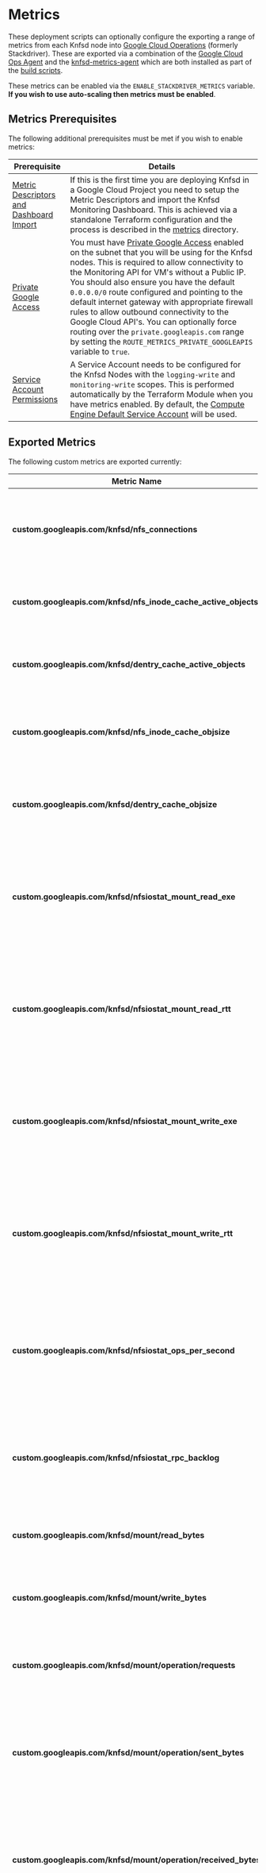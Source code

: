 # Metrics

These deployment scripts can optionally configure the exporting a range of metrics from each Knfsd node into [Google Cloud Operations](https://cloud.google.com/products/operations) (formerly Stackdriver). These are exported via a combination of the [Google Cloud Ops Agent](https://cloud.google.com/monitoring/agent/ops-agent) and the [knfsd-metrics-agent](../image/resources/knfsd-metrics-agent/README.md) which are both installed as part of the [build scripts](/image).

These metrics can be enabled via the `ENABLE_STACKDRIVER_METRICS` variable. **If you wish to use auto-scaling then metrics must be enabled**.

## Metrics Prerequisites

The following additional prerequisites must be met if you wish to enable metrics:

| Prerequisite                                                                                                             | Details                                                                                                                                                                                                                                                                                                                                                                                                                                                                                                                                                                                                                              |
| ------------------------------------------------------------------------------------------------------------------------ | ------------------------------------------------------------------------------------------------------------------------------------------------------------------------------------------------------------------------------------------------------------------------------------------------------------------------------------------------------------------------------------------------------------------------------------------------------------------------------------------------------------------------------------------------------------------------------------------------------------------------------------ |
| [Metric Descriptors and Dashboard Import](metrics)                                                                       | If this is the first time you are deploying Knfsd in a Google Cloud Project you need to setup the Metric Descriptors and import the Knfsd Monitoring Dashboard. This is achieved via a standalone Terraform configuration and the process is described in the [metrics](metrics) directory.                                                                                                                                                                                                                                                                                                                                          |
| [Private Google Access](https://cloud.google.com/vpc/docs/configure-private-google-access)                               | You must have [Private Google Access](https://cloud.google.com/vpc/docs/configure-private-google-access) enabled on the subnet that you will be using for the Knfsd nodes. This is required to allow connectivity to the Monitoring API for VM's without a Public IP. You should also ensure you have the default `0.0.0.0/0` route configured and pointing to the default internet gateway with appropriate firewall rules to allow outbound connectivity to the Google Cloud API's. You can optionally force routing over the `private.googleapis.com` range by setting the `ROUTE_METRICS_PRIVATE_GOOGLEAPIS` variable to `true`. |
| [Service Account Permissions](https://cloud.google.com/compute/docs/access/service-accounts#service_account_permissions) | A Service Account needs to be configured for the Knfsd Nodes with the `logging-write` and `monitoring-write` scopes. This is performed automatically by the Terraform Module when you have metrics enabled. By default, the [Compute Engine Default Service Account](https://cloud.google.com/compute/docs/access/service-accounts#default_service_account) will be used.                                                                                                                                                                                                                                                            |

## Exported Metrics

The following custom metrics are exported currently:

| Metric Name                                                    | Description                                                                                                     |
| -------------------------------------------------------------- | --------------------------------------------------------------------------------------------------------------- |
| **custom.googleapis.com/knfsd/nfs_connections**                | The number of NFS Clients connected to the Knfsd filer (used for autoscaling).                                  |
| **custom.googleapis.com/knfsd/nfs_inode_cache_active_objects** | The number of active objects in the Linux NFS inode Cache.                                                      |
| **custom.googleapis.com/knfsd/dentry_cache_active_objects**    | The number of active objects in the Linux Dentry Cache.                                                         |
| **custom.googleapis.com/knfsd/nfs_inode_cache_objsize**        | The total size of the objects in the Linux NFS inode Cache in bytes.                                            |
| **custom.googleapis.com/knfsd/dentry_cache_objsize**           | The total size of the objects in the Linux Dentry Cache in bytes.                                               |
| **custom.googleapis.com/knfsd/nfsiostat_mount_read_exe**       | The average read operation EXE per NFS client mount over the past 60 seconds (Knfsd --> Source Filer).          |
| **custom.googleapis.com/knfsd/nfsiostat_mount_read_rtt**       | The average read operation RTT per NFS client mount over the past 60 seconds (Knfsd --> Source Filer).          |
| **custom.googleapis.com/knfsd/nfsiostat_mount_write_exe**      | The average write operation EXE per NFS client mount over the past 60 seconds (Knfsd --> Source Filer).         |
| **custom.googleapis.com/knfsd/nfsiostat_mount_write_rtt**      | The average write operation RTT per NFS client mount over the past 60 seconds (Knfsd --> Source Filer)..        |
| **custom.googleapis.com/knfsd/nfsiostat_ops_per_second**       | The number of NFS operations per second per NFS client mount over the past 60 seconds (Knfsd --> Source Filer). |
| **custom.googleapis.com/knfsd/nfsiostat_rpc_backlog**          | The RPC Backlog per NFS client mount over the past 60 seconds (Knfsd --> Source Filer).                         |
| **custom.googleapis.com/knfsd/mount/read_bytes**               | The total number of bytes read from the source NFS server.                                                      |
| **custom.googleapis.com/knfsd/mount/write_bytes**              | The total number of bytes wrote to the source NFS server.                                                       |
| **custom.googleapis.com/knfsd/mount/operation/requests**       | The total number of NFS requests sent to the source NFS server.                                                 |
| **custom.googleapis.com/knfsd/mount/operation/sent_bytes**     | The total number of bytes sent to the source NFS server. This includes the RPC protocol headers.                |
| **custom.googleapis.com/knfsd/mount/operation/received_bytes** | The total number of bytes received from the source NFS server. This includes the RPC protocol headers.          |
| **custom.googleapis.com/knfsd/mount/operation/major_timeouts** | The total number of RPC major timeouts (`timeo`, default 60 seconds) between the proxy and source NFS servers.  |
| **custom.googleapis.com/knfsd/mount/operation/errors**         | The total number of RPC errors between the proxy and the source NFS servers.                                    |
| **custom.googleapis.com/knfsd/exports/total_operations**       | The total number of NFS operations received from NFS clients.                                                   |
| **custom.googleapis.com/knfsd/exports/total_read_bytes**       | The total number of bytes read by NFS clients.                                                                  |
| **custom.googleapis.com/knfsd/exports/total_write_bytes**      | The total number of bytes wrote by NFS clients.                                                                 |
| **custom.googleapis.com/knfsd/fscache_oldest_file**            | The age of the oldest file in FS-Cache. This metric is not enabled by default.                                  |

## Dashboards

The Knfsd Monitoring Dashboard is created automatically by the metrics initialisation Terraform that is detailed in the [Metrics Prerequisites](#metricsprerequisites).

Once ran, you can then access the dashboard from [https://console.cloud.google.com/monitoring/dashboards/](https://console.cloud.google.com/monitoring/dashboards/)

## Custom Configuration

The metrics can be configured using the `METRICS_AGENT_CONFIG` variable in the Terraform module, or by customizing the metrics config when building the image.

Configuring the metrics using Terraform is the simplest option. You can provide the metrics configuration using a file or directly inline using heredoc.

Providing the metrics config from a file:

```terraform
module "nfs_proxy" {
  source = "github.com/GoogleCloudPlatform/knfsd-cache-utils//deployment/terraform-module-knfsd?ref=v1.0.0-beta5"

  METRICS_AGENT_CONFIG = file("metrics-config.yaml")
}
```

Providing the metrics config inline using heredoc syntax:

```terraform
module "nfs_proxy" {
  source = "github.com/GoogleCloudPlatform/knfsd-cache-utils//deployment/terraform-module-knfsd?ref=v1.0.0-beta5"

  METRICS_AGENT_CONFIG = <<-EOT
    receivers:
      mounts:
        collection_interval: 5m
  EOT
}
```

See the [knfsd-metrics-agent README](../image/resources/knfsd-metrics-agent/README.md) for details how to configure the metrics agent.
